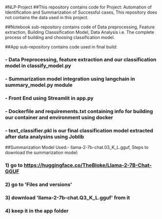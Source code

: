 #NLP-Project
##This repository contains code for Project: Automation of Identification and Summarization of Successful cases, This repository does not contains the data used in this project.

##Notebook sub-repository contains code of Data preprocessing, Feature extraction, Building Classsification Model, Data Analysis i.e. The complete process of building and choosing classification model.

##App sub-repository contains code used in final build:
### - Data Preprocessing, feature extraction and our classification model in classify_model.py
### - Summarization model integration using langchain in summary_model.py module
### - Front End using Streamlit in app.py
### - Dockerfile and requirements.txt containing info for building our container and environment using docker
### - text_classifier.pkl is our final classification model extracted after data analysins using Joblib

##Summarization Model Used:- llama-2-7b-chat.03_K_L.gguf, Steps to download the summarization model:
### 1) go to https://huggingface.co/TheBloke/Llama-2-7B-Chat-GGUF
### 2) go to 'Files and versions'
### 3) download 'llama-2-7b-chat.Q3_K_L.gguf' from it
### 4) keep it in the app folder

